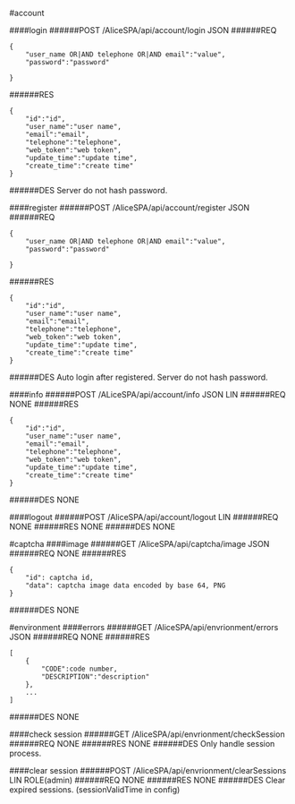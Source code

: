 #account

####login
######POST /AliceSPA/api/account/login JSON
######REQ
```
{
    "user_name OR|AND telephone OR|AND email":"value",
    "password":"password"

}
```
######RES
```
{
    "id":"id",
    "user_name":"user name",
    "email":"email",
    "telephone":"telephone",
    "web_token":"web token",
    "update_time":"update time",
    "create_time":"create time"
}
```
######DES
Server do not hash password.

####register
######POST /AliceSPA/api/account/register JSON
######REQ
```
{
    "user_name OR|AND telephone OR|AND email":"value",
    "password":"password"

}
```
######RES
```
{
    "id":"id",
    "user_name":"user name",
    "email":"email",
    "telephone":"telephone",
    "web_token":"web token",
    "update_time":"update time",
    "create_time":"create time"
}
```
######DES
Auto login after registered.
Server do not hash password.

####info
######POST /ALiceSPA/api/account/info JSON LIN
######REQ
NONE
######RES
```
{
    "id":"id",
    "user_name":"user name",
    "email":"email",
    "telephone":"telephone",
    "web_token":"web token",
    "update_time":"update time",
    "create_time":"create time"
}
```
######DES
NONE

####logout
######POST /AliceSPA/api/account/logout LIN
######REQ
NONE
######RES
NONE
######DES
NONE

#captcha
####image
######GET /AliceSPA/api/captcha/image JSON
######REQ
NONE
######RES
```
{
    "id": captcha id,
    "data": captcha image data encoded by base 64, PNG
}
```
######DES
NONE

#environment
####errors
######GET /AliceSPA/api/envrionment/errors JSON
######REQ
NONE
######RES
```
[
    {
        "CODE":code number,
        "DESCRIPTION":"description"
    },
    ...
]
```
######DES
NONE

####check session
######GET /AliceSPA/api/envrionment/checkSession
######REQ
NONE
######RES
NONE
######DES
Only handle session process.

####clear session
######POST /AliceSPA/api/envrionment/clearSessions LIN ROLE(admin)
######REQ
NONE
######RES
NONE
######DES
Clear expired sessions. (sessionValidTime in config)
